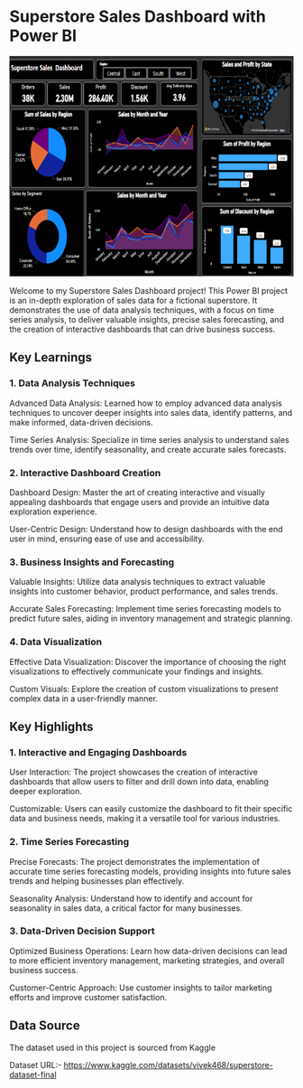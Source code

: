 # Superstore Sales Dashboard with Power BI

<img src='https://github.com/Rajeev-Mishraa/Superstore_Sales_Dashboard_Project/blob/main/Superstore_Sales_Dashboard.png' alt="Alt Text" style="height: 390px; width: 1100px;">

Welcome to my  Superstore Sales Dashboard project! This Power BI project is an in-depth exploration of sales data for a fictional superstore. It demonstrates the use of data analysis techniques, with a focus on time series analysis, to deliver valuable insights, precise sales forecasting, and the creation of interactive dashboards that can drive business success.

## Key Learnings
### 1. Data Analysis Techniques
 Advanced Data Analysis: Learned how to employ advanced data analysis techniques to uncover deeper insights into sales data, identify patterns, and make informed, data-driven decisions.

 Time Series Analysis: Specialize in time series analysis to understand sales trends over time, identify seasonality, and create accurate sales forecasts.

### 2. Interactive Dashboard Creation
 Dashboard Design: Master the art of creating interactive and visually appealing dashboards that engage users and provide an intuitive data exploration experience.

 User-Centric Design: Understand how to design dashboards with the end user in mind, ensuring ease of use and accessibility.

### 3. Business Insights and Forecasting
 Valuable Insights: Utilize data analysis techniques to extract valuable insights into customer behavior, product performance, and sales trends.

 Accurate Sales Forecasting: Implement time series forecasting models to predict future sales, aiding in inventory management and strategic planning.

### 4. Data Visualization
 Effective Data Visualization: Discover the importance of choosing the right visualizations to effectively communicate your findings and insights.

 Custom Visuals: Explore the creation of custom visualizations to present complex data in a user-friendly manner.


## Key Highlights
### 1. Interactive and Engaging Dashboards
  User Interaction: The project showcases the creation of interactive dashboards that allow users to filter and drill down into data, enabling deeper exploration.

  Customizable: Users can easily customize the dashboard to fit their specific data and business needs, making it a versatile tool for various industries.

### 2. Time Series Forecasting
  Precise Forecasts: The project demonstrates the implementation of accurate time series forecasting models, providing insights into future sales trends and helping businesses plan 
  effectively.

  Seasonality Analysis: Understand how to identify and account for seasonality in sales data, a critical factor for many businesses.

### 3. Data-Driven Decision Support
   Optimized Business Operations: Learn how data-driven decisions can lead to more efficient inventory management, marketing strategies, and overall business success.

   Customer-Centric Approach: Use customer insights to tailor marketing efforts and improve customer satisfaction.

## Data Source
The dataset used in this project is sourced from Kaggle 

Dataset URL:- https://www.kaggle.com/datasets/vivek468/superstore-dataset-final






